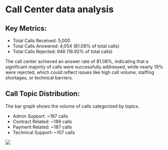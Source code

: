 # Call Center data analysis

## Key Metrics:
  - Total Calls Received: 5,000
  - Total Calls Answered: 4,054 (81.08% of total calls)
  - Total Calls Rejected: 946 (18.92% of total calls)

The call center achieved an answer rate of 81.08%, indicating that a significant majority of calls were successfully addressed, while nearly 19% were rejected, which could reflect issues like high call volume, staffing shortages, or technical barriers.

## Call Topic Distribution:
The bar graph shows the volume of calls categorized by topics.

- Admin Support: ~187 calls
- Contract Related: ~189 calls
- Payment Related: ~187 calls
- Technical Support: ~107 calls

![](../simpleexceldashboard/Call-Center_img.JPG)
